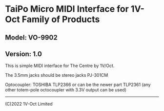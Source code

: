 # TaiPo Micro MIDI Interface for 1V-Oct Family of Products
## Model: VO-9902 
## Version: 1.0

This is simple MIDI interface for The Centre by 1V/Oct.

The 3.5mm jacks should be stereo jacks
PJ-301CM

Optocoupler:
TOSHIBA TLP2366 or can be the newer part TLP2361 (any other totem-pole octocoupler with 3.3V output can be used)


---
(C)2022 1V-Oct Limited
